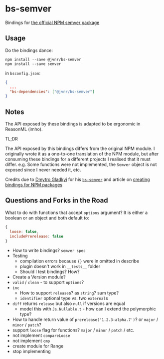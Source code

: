 # bs-semver

Bindings for [the official NPM semver package](https://www.npmjs.com/package/semver)

## Usage

Do the bindings dance:

```
npm install --save @jvnr/bs-semver
npm install --save semver
```

in `bsconfig.json`:
```json
{
  ...
  "bs-dependencies": ["@jvnr/bs-semver"]
}
```

## Notes

The API exposed by these bindings is adapted to be ergonomic in ReasonML (imho).

TL;DR

The API exposed by this bindings differs from the original NPM module. I originally wrote it as a one-to-one translation of the NPM module, but after consuming these bindings for a different projects I realised that it must differ. e.g. Some functions were not implemented, the `Semver` object is not exposed since I never needed it, etc.

Credits due to [Dmytro Gladkyi](https://github.com/gladimdim/bs-semver) for his [`bs-semver`](https://github.com/gladimdim/bs-semver) and article on [creating bindings for NPM packages](https://itnext.io/reasonml-create-bindings-for-npm-package-b8a3c6d0703e)


## Questions and Forks in the Road

What to do with functions that accept `options` argument? It is either a boolean or an object and both default to:
```js
{
  loose: false,
  includePrerelease: false
}
```

* How to write bindings? `semver spec`
* Testing
  * compilation errors because `{}` were in omitted in describe
  * plugin doesn't work in `__tests__` folder
  * Should I test bindings? How?
* Create a Version module?
* `valid` / `clean` - to support `options`?
* `inc`
  * How to support `release`s? as `string`? sum type?
  * `identifier` optional type vs. two `external`s
* `diff` returns `release` but also `null` if versions are equal
  * model this with `Js.Nullable.t` - how can I extend the polymorphic type?
* How to handle return value of `prerelease('1.2.3-alpha.7')`? or `major` / `minor` / `patch`?
* support `loose` flag for functions? `major` / `minor` / `patch` / etc.
* not implement `compareLoose`
* not implement `cmp`
* create module for Range
* stop implementing



